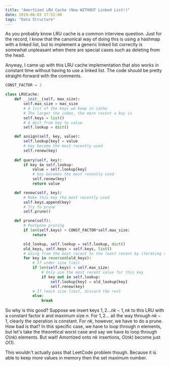 ```yaml
---
title: "Amortized LRU Cache (Now WITHOUT Linked List!)"
date: 2019-06-03 17:51:00
tags: "Data Structure"
---
```

As you probably know LRU cache is a common interview question. Just for the record, I know that the canonical way of doing this is using a hashmap with a linked list, but to implement a generic linked list correctly is somewhat unpleasant when there are special cases such as deleting from the head.

Anyway, I came up with this LRU cache implementation that also works in constant time without having to use a linked list. The code should be pretty straight-forward with the comments.

```python
CONST_FACTOR = 2

class LRUCache:
    def __init__(self, max_size):
        self.max_size = max_size
        # A list of the keys we keep in cache
        # The larger the index, the more recent a key is
        self.keys = list()
        # A dict from key to value
        self.lookup = dict()

    def assign(self, key, value):
        self.lookup[key] = value
        # key become the most recently used
        self.renew(key)
    
    def query(self, key):
        if key in self.lookup:
            value = self.lookup[key]
            # key becomes the most recently used
            self.renew(key)
            return value

    def renew(self, key):
        # Make this key the most recently used
        self.keys.append(key)
        # Try to prune
        self.prune()

    def prune(self):
        # Postpone pruning
        if len(self.keys) < CONST_FACTOR*self.max_size:
            return

        old_lookup, self.lookup = self.lookup, dict()
        old_keys, self.keys = self.keys, list()
        # Going from the most recent to the least recent by iterating recersely
        for key in reversed(old_keys):
            # If under size limit
            if len(self.keys) < self.max_size:
                # Only use the most recent value for this key
                if key not in self.lookup:
                    self.lookup[key] = old_lookup[key]
                    self.renew(key)
            # If reach size limit, discard the rest
            else:
                break
```

So why is this good? Suppose we insert keys $1, 2 ... nk-1, nk$ to this LRU with a constant factor $k$ and maximum size $n$. For $1, 2 ...$ all the way through $nk-1$, clearly the operation is constant. For $nk$, however, we have to do a prune. How bad is that? In this specific case, we have to loop through $n$ elements, but let's take the theoretical worst case and say we have to loop through $O(nk)$ elements. But wait! Amortized onto $nk$ insertions, $O(nk)$ become just $O(1)$.

This wouldn't actually pass that LeetCode problem though. Because it is able to keep more values in memory then the set maximum number.